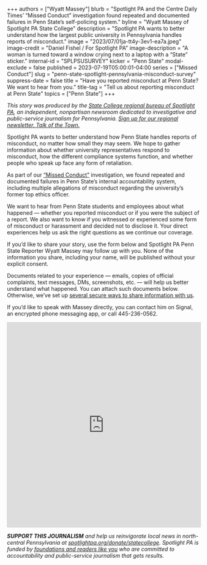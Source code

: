 +++
authors = ["Wyatt Massey"]
blurb = "Spotlight PA and the Centre Daily Times’ “Missed Conduct” investigation found repeated and documented failures in Penn State’s self-policing system."
byline = "Wyatt Massey of Spotlight PA State College"
description = "Spotlight PA wants to better understand how the largest public university in Pennsylvania handles reports of misconduct."
image = "2023/07/01ja-tt4y-3ev1-ea7a.jpeg"
image-credit = "Daniel Fishel / For Spotlight PA"
image-description = "A woman is turned toward a window crying next to a laptop with a “State” sticker."
internal-id = "SPLPSUSURVEY"
kicker = "Penn State"
modal-exclude = false
published = 2023-07-19T05:00:01-04:00
series = ["Missed Conduct"]
slug = "penn-state-spotlight-pennsylvania-misconduct-survey"
suppress-date = false
title = "Have you reported misconduct at Penn State? We want to hear from you."
title-tag = "Tell us about reporting misconduct at Penn State"
topics = ["Penn State"]
+++

<em>This story was produced by the </em><a href="https://www.spotlightpa.org/statecollege"><em>State College regional bureau of Spotlight PA</em></a><em>, an independent, nonpartisan newsroom dedicated to investigative and public-service journalism for Pennsylvania. </em><a href="https://www.spotlightpa.org/newsletters/talkofthetown"><em>Sign up for our regional newsletter, Talk of the Town.</em></a>

Spotlight PA wants to better understand how Penn State handles reports of misconduct, no matter how small they may seem. We hope to gather information about whether university representatives respond to misconduct, how the different compliance systems function, and whether people who speak up face any form of retaliation.

As part of our <a href="https://www.spotlightpa.org/statecollege/2023/07/penn-state-sandusky-accountability-transparency-misconduct-retaliation/">“Missed Conduct”</a> investigation, we found repeated and documented failures in Penn State’s internal accountability system, including multiple allegations of misconduct regarding the university’s former top ethics officer.

We want to hear from Penn State students and employees about what happened — whether you reported misconduct or if you were the subject of a report. We also want to know if you witnessed or experienced some form of misconduct or harassment and decided not to disclose it. Your direct experiences help us ask the right questions as we continue our coverage.

If you’d like to share your story, use the form below and Spotlight PA Penn State Reporter Wyatt Massey may follow up with you. None of the information you share, including your name, will be published without your explicit consent.

Documents related to your experience — emails, copies of official complaints, text messages, DMs, screenshots, etc. — will help us better understand what happened. You can attach such documents below. Otherwise, we’ve set up <a href="https://www.spotlightpa.org/tips">several secure ways to share information with us</a>.

If you’d like to speak with Massey directly, you can contact him on Signal, an encrypted phone messaging app, or call 445-236-0562.

<iframe class="airtable-embed" src="https://airtable.com/embed/shr2JD11TN0MKxGic?backgroundColor=tealLight" frameborder="0" onmousewheel="" width="100%" height="533" style="background: transparent; border: 1px solid #ccc;"></iframe>

<strong><em>SUPPORT THIS JOURNALISM</em></strong><em> and help us reinvigorate local news in north-central Pennsylvania at </em><a href="https://www.spotlightpa.org/donate/statecollege"><em>spotlightpa.org/donate/statecollege</em></a><em>. Spotlight PA is funded by </em><a href="https://www.spotlightpa.org/support"><em>foundations and readers like you</em></a><em> who are committed to accountability and public-service journalism that gets results.</em>

